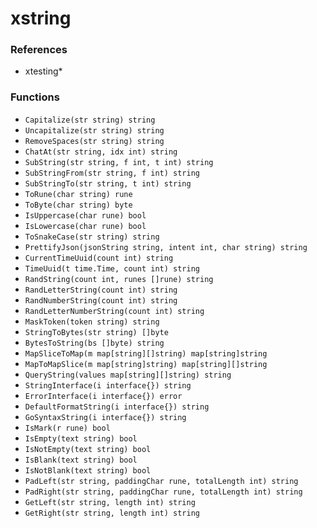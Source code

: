 # xstring

### References

+ xtesting*

### Functions

+ `Capitalize(str string) string`
+ `Uncapitalize(str string) string`
+ `RemoveSpaces(str string) string`
+ `ChatAt(str string, idx int) string`
+ `SubString(str string, f int, t int) string`
+ `SubStringFrom(str string, f int) string`
+ `SubStringTo(str string, t int) string`
+ `ToRune(char string) rune`
+ `ToByte(char string) byte`
+ `IsUppercase(char rune) bool`
+ `IsLowercase(char rune) bool`
+ `ToSnakeCase(str string) string`
+ `PrettifyJson(jsonString string, intent int, char string) string`
+ `CurrentTimeUuid(count int) string`
+ `TimeUuid(t time.Time, count int) string`
+ `RandString(count int, runes []rune) string`
+ `RandLetterString(count int) string`
+ `RandNumberString(count int) string`
+ `RandLetterNumberString(count int) string`
+ `MaskToken(token string) string`
+ `StringToBytes(str string) []byte`
+ `BytesToString(bs []byte) string`
+ `MapSliceToMap(m map[string][]string) map[string]string`
+ `MapToMapSlice(m map[string]string) map[string][]string`
+ `QueryString(values map[string][]string) string`
+ `StringInterface(i interface{}) string`
+ `ErrorInterface(i interface{}) error`
+ `DefaultFormatString(i interface{}) string`
+ `GoSyntaxString(i interface{}) string`
+ `IsMark(r rune) bool`
+ `IsEmpty(text string) bool`
+ `IsNotEmpty(text string) bool`
+ `IsBlank(text string) bool`
+ `IsNotBlank(text string) bool`
+ `PadLeft(str string, paddingChar rune, totalLength int) string`
+ `PadRight(str string, paddingChar rune, totalLength int) string`
+ `GetLeft(str string, length int) string`
+ `GetRight(str string, length int) string`
